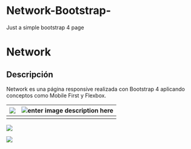 # Network-Bootstrap-
Just a simple bootstrap 4 page 

# Network

## Descripción 

Network es una página responsive realizada con Bootstrap 4 aplicando conceptos como Mobile First y Flexbox. 

|![    ](https://lh3.googleusercontent.com/WZU0q9SfKHIx2UUVjbg9zKmCl2LzRY1Q4Oxbs8c--OhYLcpvZLAo7-uUNSOnyINmeGb3s64aReyN_w    "cel1")  | ![enter image description here](https://lh3.googleusercontent.com/gUrCY_-q_ACoCZkvcLxtPb_l1AP7I-AyqHWCuxjG51d68fAtAWbYRcbZDxRwQl6iMP-0joiciyYlfQ "Celquot;") |
|--|--|
|  |  |





![
](https://lh3.googleusercontent.com/bMKCjBtq3fnYZeg0erOPfyCONLrDRUC563N3FwT5f5iQPzhDHUH7O9429f_shshIVzpkwbFlQp-mLQ "desk1")

![
](https://lh3.googleusercontent.com/V6RaUET1oCA0uP9F7aRop2RMEQyTbkthrB5sDgI8zJTl5YNY_R4Y5Gp9NDw1ugrI6yw5uC2PO2JE6A "desk2")
